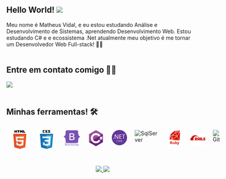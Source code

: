 ## Hello World! <img src="https://github.com/sciencepal/sciencepal/blob/master/assets/Hi.gif" height="36px">
Meu nome é Matheus Vidal, e eu estou estudando Análise e Desenvolvimento de Sistemas, aprendendo Desenvolvimento Web.
Estou estudando C# e e ecossistema .Net atualmente meu objetivo é me tornar um Desenvolvedor Web Full-stack! :rocket::rocket:
<br><br>

## Entre em contato comigo 🤜🤛
  <a href="https://www.linkedin.com/in/matheusvcubas/" target="_blank"><img src="https://img.shields.io/badge/-LinkedIn-%230077B5?style=for-the-badge&logo=linkedin&logoColor=white" target="_blank"></a> <br><br>
  
 ## Minhas ferramentas! :hammer_and_wrench:
 <div style="display: flex">
 <img style="margin: 10px" src="https://github.com/devicons/devicon/blob/master/icons/html5/html5-original-wordmark.svg" alt="HTML5" height="50"/>  
 <img style="margin: 10px" src="https://github.com/devicons/devicon/blob/master/icons/css3/css3-original-wordmark.svg" alt="CSS3" height="50"/>  
 <img style="margin: 10px" src="https://github.com/devicons/devicon/blob/master/icons/bootstrap/bootstrap-plain-wordmark.svg" alt="Bootstrap" height="43"/>
 <img style="margin: 10px" src="https://raw.githubusercontent.com/devicons/devicon/1119b9f84c0290e0f0b38982099a2bd027a48bf1/icons/csharp/csharp-original.svg" alt="CSharp" height="43"/>
 <img style="margin: 10px" src="https://github.com/devicons/devicon/blob/master/icons/dotnetcore/dotnetcore-original.svg" alt="Dotnet" height="40"/>
 <img style="margin: 10px" src="https://cdn.cdnlogo.com/logos/m/21/microsoft-sql-server.svg" alt="SqlServer" height="40"/>
 <img style="margin: 10px" src="https://raw.githubusercontent.com/devicons/devicon/2ae2a900d2f041da66e950e4d48052658d850630/icons/ruby/ruby-plain-wordmark.svg" alt="JavaScript" height="40"/>
  <img style="margin: 10px" src="https://raw.githubusercontent.com/devicons/devicon/2ae2a900d2f041da66e950e4d48052658d850630/icons/rails/rails-plain-wordmark.svg" alt="JavaScript" height="40"/>
 <img style="margin: 10px" src="https://www.vectorlogo.zone/logos/git-scm/git-scm-icon.svg" alt="Git" height="40" /> 
 </div>
 <br><br>

<div align="center">
  <a href="https://github.com/matheuscubas">
  <img height="180em" src="https://github-readme-stats.vercel.app/api?username=matheuscubas&show_icons=true&theme=radical&include_all_commits=true&count_private=true"/>
  <img height="180em" src="https://github-readme-stats.vercel.app/api/top-langs/?username=matheuscubas&layout=compact&langs_count=7&theme=radical"/></a>
</div>
  
